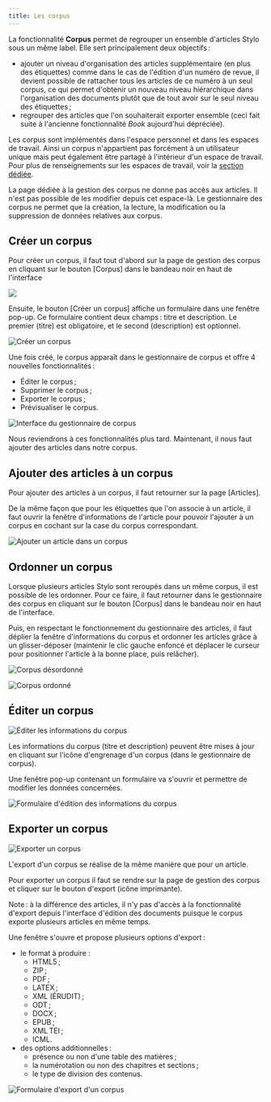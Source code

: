 ```yaml
---
title: Les corpus
---
```


La fonctionnalité **Corpus** permet de regrouper un ensemble d'articles Stylo sous un même label.
Elle sert principalement deux objectifs :

- ajouter un niveau d'organisation des articles supplémentaire (en plus des étiquettes) comme dans le cas de l'édition d'un numéro de revue, il devient possible de rattacher tous les articles de ce numéro à un seul corpus, ce qui permet d'obtenir un nouveau niveau hiérarchique dans l'organisation des documents plutôt que de tout avoir sur le seul niveau des étiquettes ;
- regrouper des articles que l'on souhaiterait exporter ensemble (ceci fait suite à l'ancienne fonctionnalité _Book_ aujourd'hui dépréciée).

Les corpus sont implémentés dans l'espace personnel et dans les espaces de travail.
Ainsi un corpus n'appartient pas forcément à un utilisateur unique mais peut également être partagé à l'intérieur d'un espace de travail.
Pour plus de renseignements sur les espaces de travail, voir la [section dédiée](/fr/espace-de-travail).

<alert-block heading="Important">

La page dédiée à la gestion des corpus ne donne pas accès aux articles.
Il n'est pas possible de les modifier depuis cet espace-là.
Le gestionnaire des corpus ne permet que la création, la lecture, la modification ou la suppression de données relatives aux corpus.

</alert-block>

## Créer un corpus

Pour créer un corpus, il faut tout d'abord sur la page de gestion des corpus en cliquant sur le bouton \[Corpus\] dans le bandeau noir en haut de l'interface

![](/uploads/images/BarreLateraleStyloNoire-V2.PNG)

Ensuite, le bouton \[Créer un corpus\] affiche un formulaire dans une fenêtre pop-up.
Ce formulaire contient deux champs : titre et description.
Le premier (titre) est obligatoire, et le second (description) est optionnel.

![Créer un corpus](/uploads/images/creer-un-corpus.png)

Une fois créé, le corpus apparaît dans le gestionnaire de corpus et offre 4 nouvelles fonctionnalités :

- Éditer le corpus ;
- Supprimer le corpus ;
- Exporter le corpus ;
- Prévisualiser le corpus.

![Interface du gestionnaire de corpus](/uploads/images/interface-gestionnaire-corpus.png)

Nous reviendrons à ces fonctionnalités plus tard.
Maintenant, il nous faut ajouter des articles dans notre corpus.

## Ajouter des articles à un corpus

Pour ajouter des articles à un corpus, il faut retourner sur la page \[Articles\].

De la même façon que pour les étiquettes que l'on associe à un article, il faut ouvrir la fenêtre d'informations de l'article pour pouvoir l'ajouter à un corpus en cochant sur la case du corpus correspondant.

![Ajouter un article dans un corpus](/uploads/images/add-to-corpus.png)

## Ordonner un corpus

Lorsque plusieurs articles Stylo sont reroupés dans un même corpus, il est possible de les ordonner.
Pour ce faire, il faut retourner dans le gestionnaire des corpus en cliquant sur le bouton \[Corpus\] dans le bandeau noir en haut de l'interface.

Puis, en respectant le fonctionnement du gestionnaire des articles, il faut déplier la fenêtre d'informations du corpus et ordonner les articles grâce à un glisser-déposer (maintenir le clic gauche enfoncé et déplacer le curseur pour positionner l'article à la bonne place, puis relâcher).

![Corpus désordonné](/uploads/images/corpus-desordonne.png)

![Corpus ordonné](/uploads/images/corpus-ordonne.png)



## Éditer un corpus

![Éditer les informations du corpus](/uploads/images/pictogramme-engrenage.png)

Les informations du corpus (titre et description) peuvent être mises à jour en cliquant sur l'icône d'engrenage d'un corpus (dans le gestionnaire de corpus).

Une fenêtre pop-up contenant un formulaire va s'ouvrir et permettre de modifier les données concernées. 

![Formulaire d'édition des informations du corpus](/uploads/images/formulaire-edition-informations-corpus.png)

## Exporter un corpus

![Exporter un corpus](/uploads/images/Export.png)

L'export d'un corpus se réalise de la même manière que pour un article.

Pour exporter un corpus il faut se rendre sur la page de gestion des corpus et cliquer sur le bouton d'export (icône imprimante).

Note : à la différence des articles, il n'y pas d'accès à la fonctionnalité d'export depuis l'interface d'édition des documents puisque le corpus exporte plusieurs articles en même temps.

Une fenêtre s'ouvre et propose plusieurs options d'export :

- le format à produire :
    - HTML5 ;
    - ZIP ;
    - PDF ;
    - LATEX ;
    - XML (ÉRUDIT) ;
    - ODT ;
    - DOCX ;
    - EPUB ;
    - XML TEI ;
    - ICML.
- des options additionnelles :
    - présence ou non d'une table des matières ;
    - la numérotation ou non des chapitres et sections ;
    - le type de division des contenus.

![Formulaire d'export d'un corpus](/uploads/images/corpus-formulaire-export.png)